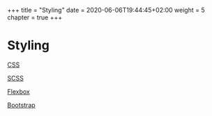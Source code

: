 +++
title = "Styling"
date = 2020-06-06T19:44:45+02:00
weight = 5
chapter = true
+++


# Styling

[CSS](css/)

[SCSS](scss/)

[Flexbox](flexbox/)

[Bootstrap](bootstrap/)